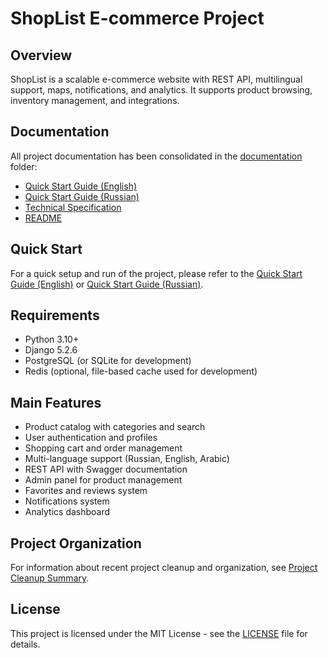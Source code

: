 # ShopList E-commerce Project

## Overview
ShopList is a scalable e-commerce website with REST API, multilingual support, maps, notifications, and analytics. It supports product browsing, inventory management, and integrations.

## Documentation
All project documentation has been consolidated in the [documentation](documentation/) folder:
- [Quick Start Guide (English)](documentation/QUICK_START.md)
- [Quick Start Guide (Russian)](documentation/QUICK_START_RU.md)
- [Technical Specification](documentation/technical_specification.md)
- [README](documentation/README.md)

## Quick Start
For a quick setup and run of the project, please refer to the [Quick Start Guide (English)](documentation/QUICK_START.md) or [Quick Start Guide (Russian)](documentation/QUICK_START_RU.md).

## Requirements
- Python 3.10+
- Django 5.2.6
- PostgreSQL (or SQLite for development)
- Redis (optional, file-based cache used for development)

## Main Features
- Product catalog with categories and search
- User authentication and profiles
- Shopping cart and order management
- Multi-language support (Russian, English, Arabic)
- REST API with Swagger documentation
- Admin panel for product management
- Favorites and reviews system
- Notifications system
- Analytics dashboard

## Project Organization
For information about recent project cleanup and organization, see [Project Cleanup Summary](documentation/PROJECT_CLEANUP_SUMMARY.md).

## License
This project is licensed under the MIT License - see the [LICENSE](LICENSE) file for details.